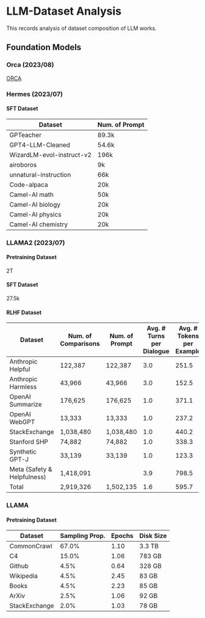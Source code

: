 # LLM-Dataset Analysis
This records analysis of dataset composition of LLM works.

## Foundation Models
### Orca (2023/08)
[ORCA](Orca.md)
### Hermes (2023/07)
#### SFT Dataset
| Dataset                   | Num. of Prompt |
| ------------------------- | -------------- |
| GPTeacher                 | 89.3k          |
| GPT4-LLM-Cleaned          | 54.6k          |
| WizardLM-evol-instruct-v2 | 196k           |
| airoboros                 | 9k             |
| unnatural-instruction     | 66k            |
| Code-alpaca               | 20k            |
| Camel-AI math             | 50k            |
| Camel-AI biology          | 20k            |
| Camel-AI physics          | 20k            |
| Camel-AI chemistry        | 20k            |


### LLAMA2 (2023/07)
#### Pretraining Dataset
2T
#### SFT Dataset
27.5k 
#### RLHF Dataset
| Dataset                     | Num. of Comparisons | Num. of Prompt | Avg. # Turns per Dialogue | Avg. # Tokens per Example | Avg. # Tokens in Prompt | Avg. # Tokens in Response |
| --------------------------- | ------------------- | -------------- | ------------------------- | ------------------------- | ----------------------- | ------------------------- |
| Anthropic Helpful           | 122,387             | 122,387        | 3.0                       | 251.5                     | 17.7                    | 88.4                      |
| Anthropic Harmless          | 43,966              | 43,966         | 3.0                       | 152.5                     | 15.7                    | 46.4                      |
| OpenAI Summarize            | 176,625             | 176,625        | 1.0                       | 371.1                     | 336.0                   | 35.1                      |
| OpenAI WebGPT               | 13,333              | 13,333         | 1.0                       | 237.2                     | 48.3                    | 188.9                     |
| StackExchange               | 1,038,480           | 1,038,480      | 1.0                       | 440.2                     | 200.1                   | 240.2                     |
| Stanford SHP                | 74,882              | 74,882         | 1.0                       | 338.3                     | 199.5                   | 138.8                     |
| Synthetic GPT-J             | 33,139              | 33,139         | 1.0                       | 123.3                     | 13.0                    | 110.3                     |
| Meta (Safety & Helpfulness) | 1,418,091           |                | 3.9                       | 798.5                     | 31.4                    | 234.1                     |
| Total                       | 2,919,326           | 1,502,135      | 1.6                       | 595.7                     | 108.2                   | 216.9                     |

### LLAMA
#### Pretraining Dataset
| Dataset       | Sampling Prop. | Epochs | Disk Size |
| ------------- | -------------- | ------ | --------- |
| CommonCrawl   | 67.0%          | 1.10   | 3.3 TB    |
| C4            | 15.0%          | 1.06   | 783 GB    |
| Github        | 4.5%           | 0.64   | 328 GB    |
| Wikipedia     | 4.5%           | 2.45   | 83 GB     |
| Books         | 4.5%           | 2.23   | 85 GB     |
| ArXiv         | 2.5%           | 1.06   | 92 GB     |
| StackExchange | 2.0%           | 1.03   | 78 GB     |
